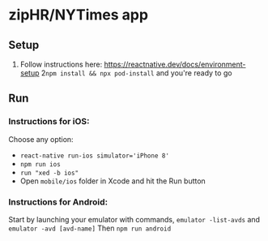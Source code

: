 # zipHR/NYTimes app

## Setup

1) Follow instructions here: https://reactnative.dev/docs/environment-setup
2`npm install && npx pod-install` and you're ready to go

## Run

### Instructions for iOS:

Choose any option:

- `react-native run-ios simulator='iPhone 8'`
- `npm run ios`
- `run "xed -b ios"`
- Open `mobile/ios` folder in Xcode and hit the Run button

### Instructions for Android:

Start by launching your emulator with commands, `emulator -list-avds` and `emulator -avd [avd-name]`
Then `npm run android`
